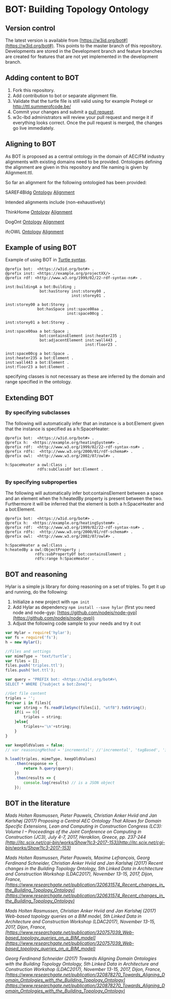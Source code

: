 # BOT: Building Topology Ontology

## Version control
The latest version is available from [https://w3id.org/bot#](https://w3id.org/bot#). This points to the master branch of this repository.
Developments are stored in the Development branch and feature branches are created for features that are not yet implemented in the development branch.

## Adding content to BOT
1. Fork this repository. 
2. Add contribution to bot or separate alignment file.
3. Validate that the turtle file is still valid using for example Protegé or http://ttl.summerofcode.be/
4. Commit your changes and submit a [pull request](https://github.com/perma-id/w3id.org/pulls).
5. w3c-lbd administrators will review your pull request and merge it if everything looks correct. Once the pull request is merged, the changes go live immediately.

## Aligning to BOT
As BOT is proposed as a central ontology in the domain of AEC/FM industry alignments with existing domains need to be provided. Ontologies defining the alignment are given in this repository and file naming is given by <ontologname>Alignment.ttl.

So far an alignment for the following ontologied has been provided:

SAREF4Bldg [Ontology](https://w3id.org/def/saref4bldg#) [Alignment](https://github.com/w3c-lbd-cg/bot/pull/10)

Intended alignments include (non-exhaustively)

ThinkHome [Ontology](https://www.auto.tuwien.ac.at/downloads/thinkhome/ontology/BuildingOntology.owl) [Alignment](https://github.com/w3c-lbd-cg/bot/pull/10)

DogOnt [Ontology](http://elite.polito.it/ontologies/dogont.owl#) [Alignment](https://github.com/w3c-lbd-cg/bot/pull/10)

ifcOWL [Ontology](http://www.buildingsmart-tech.org/ifcOWL/IFC4_ADD2#) [Alignment](https://github.com/w3c-lbd-cg/bot/pull/10)

## Example of using BOT

Example of using BOT in [Turtle syntax](https://www.w3.org/TeamSubmission/turtle/).
```turtle
@prefix bot:  <https://w3id.org/bot#> .
@prefix inst: <https://example.org/projectXX/> .
@prefix rdf: <http://www.w3.org/1999/02/22-rdf-syntax-ns#> .

inst:buildingA a bot:Building ;
               bot:hasStorey inst:storey00 ,
                             inst:storey01 .
							 
inst:storey00 a bot:Storey ;
              bot:hasSpace inst:space00aa ,
                           inst:space00cg .
						   
inst:storey01 a bot:Storey .

inst:space00aa a bot:Space ;
               bot:containsElement inst:heater235 ;
               bot:adjacentElement inst:wall443 ,
                                   inst:floor23 .
								   
inst:space00cg a bot:Space .
inst:heater235 a bot:Element .
inst:wall443 a bot:Element .
inst:floor23 a bot:Element .
```
specifying classes is not necessary as these are inferred by the domain and range specified in the ontology.

## Extending BOT
### By specifying subclasses
The following will automatically infer that an instance is a bot:Element given that the instance is specified as a h:SpaceHeater:
```turtle
@prefix bot:  <https://w3id.org/bot#> .
@prefix h:  <https://example.org/heatingSystem#> .
@prefix rdf:  <http://www.w3.org/1999/02/22-rdf-syntax-ns#> .
@prefix rdfs:  <http://www.w3.org/2000/01/rdf-schema#> .
@prefix owl:  <http://www.w3.org/2002/07/owl#> .

h:SpaceHeater a owl:Class ;
              rdfs:subClassOf bot:Element .
```
### By specifying subproperties
The following will automatically infer bot:containsElement between a space and an element when the h:heatedBy property is present between the two. Furthermore it will be inferred that the element is both a h:SpaceHeater and a bot:Element.
```turtle
@prefix bot:  <https://w3id.org/bot#> .
@prefix h:  <https://example.org/heatingSystem#> .
@prefix rdf:  <http://www.w3.org/1999/02/22-rdf-syntax-ns#> .
@prefix rdfs:  <http://www.w3.org/2000/01/rdf-schema#> .
@prefix owl:  <http://www.w3.org/2002/07/owl#> .

h:SpaceHeater a owl:Class .
h:heatedBy a owl:ObjectProperty ;
             rdfs:subPropertyOf bot:containsElement ;
             rdfs:range h:SpaceHeater .
```

## BOT and reasoning
Hylar is a simple js library for doing reasoning on a set of triples. To get it up and running, do the following:

1) Initialize a new project with ```npm init```
2) Add Hylar as dependency ```npm install --save hylar``` (first you need node and node-gyp: [https://github.com/nodejs/node-gyp](https://github.com/nodejs/node-gyp))
3) Adjust the following code sample to your needs and try it out
```javascript
var Hylar = require('hylar');
var fs = require('fs');
h = new Hylar();

//Files and settings
var mimeType = 'text/turtle';
var files = [];
files.push('triples.ttl');
files.push('bot.ttl');

var query = "PREFIX bot: <https://w3id.org/bot#>\
SELECT * WHERE {?subject a bot:Zone}";

//Get file content
triples = '';
for(var i in files){
    var string = fs.readFileSync(files[i], "utf8").toString();
    if(i == 0){
        triples = string;
    }else{
        triples+='\n'+string;
    }
}

var keepOldValues = false;
// var reasoningMethod = 'incremental'; //'incremental', 'tagBased', 'incrementalBf'

h.load(triples, mimeType, keepOldValues)
    .then(response => {
        return h.query(query);
    })
    .then(results => {
        console.log(results) // is a JSON object 
    });
```

## BOT in the literature
*Mads Holten Rasmussen, Pieter Pauwels, Christian Anker Hviid and Jan Karlshøj (2017) Proposing a Central AEC Ontology That Allows for Domain Specific Extensions, Lean and Computing in Construction Congress (LC3): Volume I – Proceedings of the Joint Conference on Computing in Construction (JC3), July 4-7, 2017, Heraklion, Greece, pp. 237-244 [http://itc.scix.net/cgi-bin/works/Show?lc3-2017-153](http://itc.scix.net/cgi-bin/works/Show?lc3-2017-153)*

*Mads Holten Rasmussen, Pieter Pauwels, Maxime Lefrançois, Georg Ferdinand Schneider, Christian Anker Hviid and Jan Karlshøj (2017) Recent changes in the Building Topology Ontology, 5th Linked Data in Architecture and Construction Workshop (LDAC2017), November 13-15, 2017, Dijon, France, [https://www.researchgate.net/publication/320631574_Recent_changes_in_the_Building_Topology_Ontology](https://www.researchgate.net/publication/320631574_Recent_changes_in_the_Building_Topology_Ontology)*

*Mads Holten Rasmussen, Christian Anker Hviid and Jan Karlshøj (2017) Web-based topology queries on a BIM model, 5th Linked Data in Architecture and Construction Workshop (LDAC2017), November 13-15, 2017, Dijon, France, [https://www.researchgate.net/publication/320757039_Web-based_topology_queries_on_a_BIM_model](https://www.researchgate.net/publication/320757039_Web-based_topology_queries_on_a_BIM_model)*

*Georg Ferdinand Schneider (2017) Towards Aligning Domain Ontologies with the Building Topology Ontology, 5th Linked Data in Architecture and Construction Workshop (LDAC2017), November 13-15, 2017, Dijon, France, [https://www.researchgate.net/publication/320878270_Towards_Aligning_Domain_Ontologies_with_the_Building_Topology_Ontology](https://www.researchgate.net/publication/320878270_Towards_Aligning_Domain_Ontologies_with_the_Building_Topology_Ontology)*
